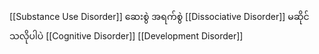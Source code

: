 [[Substance Use Disorder]] ဆေးစွဲ အရက်စွဲ
[[Dissociative Disorder]] မဆိုင်သလိုပါပဲ
[[Cognitive Disorder]]
[[Development Disorder]]

